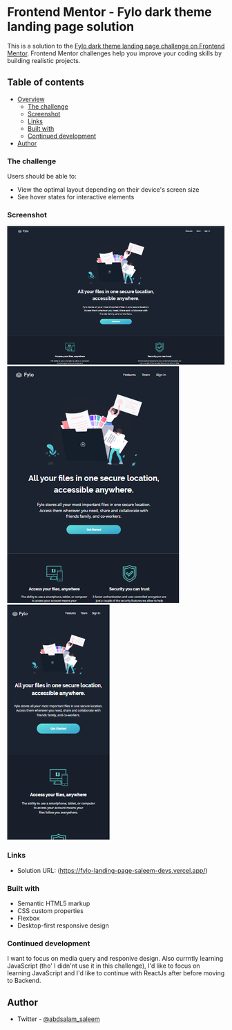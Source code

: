 # Frontend Mentor - Fylo dark theme landing page solution

This is a solution to the [Fylo dark theme landing page challenge on Frontend Mentor](https://www.frontendmentor.io/challenges/fylo-dark-theme-landing-page-5ca5f2d21e82137ec91a50fd). Frontend Mentor challenges help you improve your coding skills by building realistic projects. 


## Table of contents

- [Overview](#overview)
  - [The challenge](#the-challenge)
  - [Screenshot](#screenshot)
  - [Links](#links)
  - [Built with](#built-with)
  - [Continued development](#continued-development)
- [Author](#author)


### The challenge

Users should be able to:

- View the optimal layout depending on their device's screen size
- See hover states for interactive elements

### Screenshot

![](./Images/desktop.PNG)
![](./Images/tablet.PNG)
![](./Images/mobile.PNG)


### Links

- Solution URL: (https://fylo-landing-page-saleem-devs.vercel.app/)


### Built with

- Semantic HTML5 markup
- CSS custom properties
- Flexbox
- Desktop-first responsive design


### Continued development

I want to focus on media query and responive design. Also currntly learning JavaScript (tho' I didn'nt use it in this challenge), I'd like to 
focus on learning JavaScript and I'd like to continue with ReactJs after before moving to Backend.


## Author

- Twitter - [@abdsalam_saleem](https://www.twitter.com/abdsalam_saleem)


